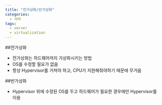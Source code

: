 ```yaml
---
title: "전가상화/반가상화"
categories:
  - 서버
tags:
  - server
  - virtualization
---
```

##전가상화
* 전가상화는 하드웨어까지 가상화시키는 방법
* OS를 수정할 필요가 없음
* 항상 Hypervisor를 거쳐야 하고, CPU가 지원해줘야하기 때문에 무거움

##반가상화
* Hypervisor 위에 수정된 OS를 두고 하드웨어가 필요한 경우에만 Hypervisor를 이용

